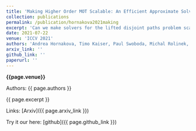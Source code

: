 ```yaml
---
title: 'Making Higher Order MOT Scalable: An Efficient Approximate Solver for Lifted Disjoint Paths'
collection: publications
permalink: /publication/hornakova2021making
excerpt: 'Can we make solvers for the lifted disjoint paths problem scale to large problems from the MOT20 challenge? Our message passing based tracker scales to long and crowded sequences without sacrificing solution quality compared to slower and optimal solvers. We achieve state of the art performance on MOT15/16/17 and 20.'
date: 2021-07-22
venue: 'ICCV 2021'
authors: 'Andrea Hornakova, Timo Kaiser, Paul Swoboda, Michal Rolinek, Bodo Rosenhahn, Roberto Henschel'
arxiv_link: ''
github_link: ''
paperurl: ''
---
```

**{{page.venue}}**

Authors: {{ page.authors }}

{{ page.excerpt }}

Links: [Arxiv]({{ page.arxiv_link }})

Try it our here: [github]({{ page.github_link }})
